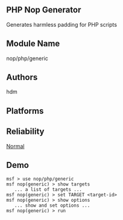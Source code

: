 ## PHP Nop Generator

Generates harmless padding for PHP scripts


## Module Name
nop/php/generic

## Authors
hdm





## Platforms


## Reliability
[Normal](https://github.com/rapid7/metasploit-framework/wiki/Exploit-Ranking)

## Demo

```
msf > use nop/php/generic
msf nop(generic) > show targets
   ... a list of targets ...
msf nop(generic) > set TARGET <target-id>
msf nop(generic) > show options
   ... show and set options ...
msf nop(generic) > run
```
    
    